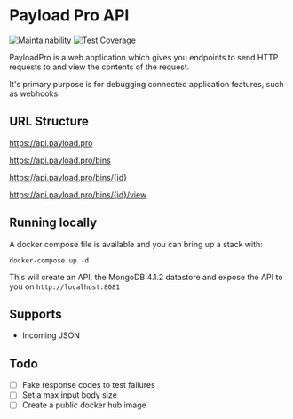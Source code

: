 # Payload Pro API

[![Maintainability](https://api.codeclimate.com/v1/badges/ccfa7187b136b3e0b1d8/maintainability)](https://codeclimate.com/github/andrew-waters/pro.payload.api/maintainability) 
[![Test Coverage](https://api.codeclimate.com/v1/badges/ccfa7187b136b3e0b1d8/test_coverage)](https://codeclimate.com/github/andrew-waters/pro.payload.api/test_coverage)

PayloadPro is a web application which gives you endpoints to send HTTP requests to and view the contents of the request.

It's primary purpose is for debugging connected application features, such as webhooks.

## URL Structure

https://api.payload.pro

https://api.payload.pro/bins

https://api.payload.pro/bins/{id}

https://api.payload.pro/bins/{id}/view

## Running locally

A docker compose file is available and you can bring up a stack with:

```
docker-compose up -d
```

This will create an API, the MongoDB 4.1.2 datastore and expose the API to you on `http://localhost:8081`

## Supports

 - Incoming JSON

## Todo

 - [ ] Fake response codes to test failures
 - [ ] Set a max input body size
 - [ ] Create a public docker hub image
